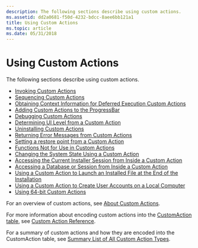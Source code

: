 ```yaml
---
description: The following sections describe using custom actions.
ms.assetid: dd2a0681-f50d-4232-bdcc-8aee6bb121a1
title: Using Custom Actions
ms.topic: article
ms.date: 05/31/2018
---
```


# Using Custom Actions

The following sections describe using custom actions.

-   [Invoking Custom Actions](invoking-custom-actions.md)
-   [Sequencing Custom Actions](sequencing-custom-actions.md)
-   [Obtaining Context Information for Deferred Execution Custom Actions](obtaining-context-information-for-deferred-execution-custom-actions.md)
-   [Adding Custom Actions to the ProgressBar](adding-custom-actions-to-the-progressbar.md)
-   [Debugging Custom Actions](debugging-custom-actions.md)
-   [Determining UI Level from a Custom Action](determining-ui-level-from-a-custom-action.md)
-   [Uninstalling Custom Actions](uninstalling-custom-actions.md)
-   [Returning Error Messages from Custom Actions](returning-error-messages-from-custom-actions.md)
-   [Setting a restore point from a Custom Action](setting-a-restore-point-from-a-custom-action.md)
-   [Functions Not for Use in Custom Actions](functions-not-for-use-in-custom-actions.md)
-   [Changing the System State Using a Custom Action](changing-the-system-state-using-a-custom-action.md)
-   [Accessing the Current Installer Session from Inside a Custom Action](accessing-the-current-installer-session-from-inside-a-custom-action.md)
-   [Accessing a Database or Session from Inside a Custom Action](accessing-a-database-or-session-from-inside-a-custom-action.md)
-   [Using a Custom Action to Launch an Installed File at the End of the Installation](using-a-custom-action-to-launch-an-installed-file-at-the-end-of-the-installation.md)
-   [Using a Custom Action to Create User Accounts on a Local Computer](using-a-custom-action-to-create-user-accounts-on-a-local-computer.md)
-   [Using 64-bit Custom Actions](using-64-bit-custom-actions.md)

For an overview of custom actions, see [About Custom Actions](about-custom-actions.md).

For more information about encoding custom actions into the [CustomAction table](customaction-table.md), see [Custom Action Reference](custom-action-reference.md).

For a summary of custom actions and how they are encoded into the CustomAction table, see [Summary List of All Custom Action Types](summary-list-of-all-custom-action-types.md).

 

 



